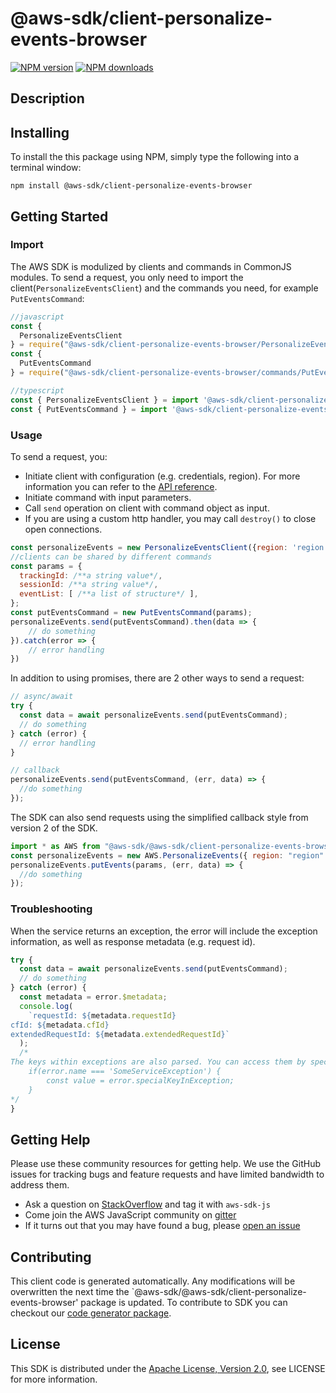 # @aws-sdk/client-personalize-events-browser

[![NPM version](https://img.shields.io/npm/v/@aws-sdk/client-personalize-events-browser/preview.svg)](https://www.npmjs.com/package/@aws-sdk/client-personalize-events-browser)
[![NPM downloads](https://img.shields.io/npm/dm/@aws-sdk/client-personalize-events-browser.svg)](https://www.npmjs.com/package/@aws-sdk/client-personalize-events-browser)

## Description

<p/>

## Installing

To install the this package using NPM, simply type the following into a terminal window:

```
npm install @aws-sdk/client-personalize-events-browser
```

## Getting Started

### Import

The AWS SDK is modulized by clients and commands in CommonJS modules. To send a request, you only need to import the client(`PersonalizeEventsClient`) and the commands you need, for example `PutEventsCommand`:

```javascript
//javascript
const {
  PersonalizeEventsClient
} = require("@aws-sdk/client-personalize-events-browser/PersonalizeEventsClient");
const {
  PutEventsCommand
} = require("@aws-sdk/client-personalize-events-browser/commands/PutEventsCommand");
```

```javascript
//typescript
const { PersonalizeEventsClient } = import '@aws-sdk/client-personalize-events-browser/PersonalizeEventsClient';
const { PutEventsCommand } = import '@aws-sdk/client-personalize-events-browser/commands/PutEventsCommand';
```

### Usage

To send a request, you:

- Initiate client with configuration (e.g. credentials, region). For more information you can refer to the [API reference][].
- Initiate command with input parameters.
- Call `send` operation on client with command object as input.
- If you are using a custom http handler, you may call `destroy()` to close open connections.

```javascript
const personalizeEvents = new PersonalizeEventsClient({region: 'region'});
//clients can be shared by different commands
const params = {
  trackingId: /**a string value*/,
  sessionId: /**a string value*/,
  eventList: [ /**a list of structure*/ ],
};
const putEventsCommand = new PutEventsCommand(params);
personalizeEvents.send(putEventsCommand).then(data => {
    // do something
}).catch(error => {
    // error handling
})
```

In addition to using promises, there are 2 other ways to send a request:

```javascript
// async/await
try {
  const data = await personalizeEvents.send(putEventsCommand);
  // do something
} catch (error) {
  // error handling
}
```

```javascript
// callback
personalizeEvents.send(putEventsCommand, (err, data) => {
  //do something
});
```

The SDK can also send requests using the simplified callback style from version 2 of the SDK.

```javascript
import * as AWS from "@aws-sdk/@aws-sdk/client-personalize-events-browser/PersonalizeEvents";
const personalizeEvents = new AWS.PersonalizeEvents({ region: "region" });
personalizeEvents.putEvents(params, (err, data) => {
  //do something
});
```

### Troubleshooting

When the service returns an exception, the error will include the exception information, as well as response metadata (e.g. request id).

```javascript
try {
  const data = await personalizeEvents.send(putEventsCommand);
  // do something
} catch (error) {
  const metadata = error.$metadata;
  console.log(
    `requestId: ${metadata.requestId}
cfId: ${metadata.cfId}
extendedRequestId: ${metadata.extendedRequestId}`
  );
  /*
The keys within exceptions are also parsed. You can access them by specifying exception names:
    if(error.name === 'SomeServiceException') {
        const value = error.specialKeyInException;
    }
*/
}
```

## Getting Help

Please use these community resources for getting help. We use the GitHub issues for tracking bugs and feature requests and have limited bandwidth to address them.

- Ask a question on [StackOverflow](https://stackoverflow.com/questions/tagged/aws-sdk-js) and tag it with `aws-sdk-js`
- Come join the AWS JavaScript community on [gitter](https://gitter.im/aws/aws-sdk-js-v3)
- If it turns out that you may have found a bug, please [open an issue](https://github.com/aws/aws-sdk-js-v3/issues)

## Contributing

This client code is generated automatically. Any modifications will be overwritten the next time the `@aws-sdk/@aws-sdk/client-personalize-events-browser' package is updated. To contribute to SDK you can checkout our [code generator package][].

## License

This SDK is distributed under the
[Apache License, Version 2.0](http://www.apache.org/licenses/LICENSE-2.0),
see LICENSE for more information.

[code generator package]: https://github.com/aws/aws-sdk-js-v3/tree/master/packages/service-types-generator
[api reference]: https://docs.aws.amazon.com/AWSJavaScriptSDK/latest/
